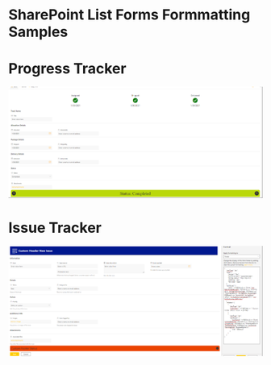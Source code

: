 # SharePoint List Forms Formmatting Samples

# Progress Tracker

![Image of Contribution](https://github.com/ravikumarpasupuleti/SharePointListFormatitingExamples/blob/master/FormSamples/ProgressTracker/ProgressTrackerRef.png)

# Issue Tracker 
![Image of Contribution](https://github.com/ravikumarpasupuleti/SharePointListFormatitingExamples/blob/master/FormSamples/IssueTracker/IsssueTrackerRef.png)